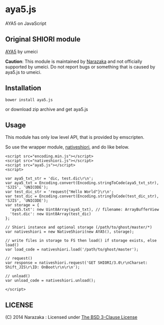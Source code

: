 aya5.js
=======================================

AYA5 on JavaScript

Original SHIORI module
---------------------------------------

[AYA5](http://umeici.onjn.jp/) by umeici

**Caution**:
This module is maintained by [Narazaka](http://narazaka.net/) and not officially supported by umeici.
Do not report bugs or something that is caused by aya5.js to umeici.

Installation
---------------------------------------

    bower install aya5.js

or download zip archive and get aya5.js

Usage
---------------------------------------

This module has only low level API, that is provided by emscripten.

So use the wrapper module, [nativeshiori](https://github.com/Narazaka/nativeshiori), and do like below.

    <script src="encoding.min.js"></script>
    <script src="nativeshiori.js"></script>
    <script src="aya5.js"></script>
    <script>
    
    var aya5_txt_str = 'dic, test.dic\r\n';
    var aya5_txt = Encoding.convert(Encoding.stringToCode(aya5_txt_str), 'SJIS', 'UNICODE');
    var test_dic_str = 'request{"Hello World"}\r\n';
    var test_dic = Encoding.convert(Encoding.stringToCode(test_dic_str), 'SJIS', 'UNICODE');
    var storage = {
      'aya5.txt': new Uint8Array(aya5_txt), // filename: ArrayBufferView
      'test.dic': new Uint8Array(test_dic)
    };
    
    // Shiori instance and optional storage (/path/to/ghost/master/*)
    var nativeshiori = new NativeShiori(new AYA5(), storage);
    
    // write files in storage to FS then load() if storage exists, else load()
    var load_code = nativeshiori.load('/path/to/ghost/master'); 
    
    // request()
    var response = nativeshiori.request('GET SHIORI/3.0\r\nCharset: Shift_JIS\r\ID: OnBoot\r\n\r\n');
    
    // unload()
    var unload_code = nativeshiori.unload();
    
    </script>

LICENSE
--------------------------------

(C) 2014 Narazaka : Licensed under [The BSD 3-Clause License](http://narazaka.net/license/BSD3?2014)
